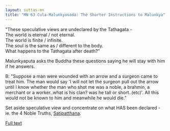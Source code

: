 ```yaml
---
layout: suttas-mn
title: "MN 63 Cula-Malunkyovada: The Shorter Instructions to Malunkya"
---
```


"These speculative views are undeclared by the Tathagata -  
The world is eternal / not eternal.  
The world is finite / infinite.  
The soul is the same as / different to the body.  
What happens to the Tathagata after death?"


Malunkyaputa asks the Buddha these questions saying he will stay with him if he answers.  


B: "Suppose a man were wounded with an arrow and a surgeon came to treat him. The man would say 'I will not let the surgeon pull out the arrow until I know whether the man who shot me was a noble, a brahmin, a merchant or a worker..what is his clan?  was he tall or short..(etc)'. All this would not be known to him and meanwhile he would die."


Set aside speculative view and concentrate on what HAS been declared - ie. the 4 Noble Truths, [Satipatthana](/pages/suttas/mn/010-10-sati.html). 


[Full text](https://accesstoinsight.org/tipitaka/mn/mn.063.than.html)
